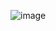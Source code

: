 
![image](https://user-images.githubusercontent.com/97849927/202805440-589894f5-055d-4a6d-9b8a-6b07491b73eb.png)
